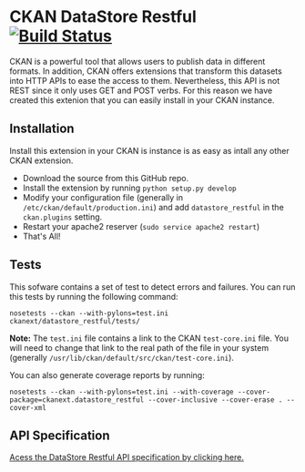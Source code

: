 CKAN DataStore Restful [![Build Status](http://hercules.ls.fi.upm.es/jenkins/job/ckan_datastore_restful/badge/icon)](http://hercules.ls.fi.upm.es/jenkins/job/ckan_datastore_restful/)
======================

CKAN is a powerful tool that allows users to publish data in different formats. In addition, CKAN offers extensions that transform this datasets into HTTP APIs to ease the access to them. Nevertheless, this API is not REST since it only uses GET and POST verbs. For this reason we have created this extenion that you can easily install in your CKAN instance. 

Installation
------------
Install this extension in your CKAN is instance is as easy as intall any other CKAN extension.
* Download the source from this GitHub repo.
* Install the extension by running `python setup.py develop`
* Modify your configuration file (generally in `/etc/ckan/default/production.ini`) and add `datastore_restful` in the `ckan.plugins` setting.
* Restart your apache2 reserver (`sudo service apache2 restart`)
* That's All!

Tests
-----
This sofware contains a set of test to detect errors and failures. You can run this tests by running the following command:
```
nosetests --ckan --with-pylons=test.ini ckanext/datastore_restful/tests/
```
**Note:** The `test.ini` file contains a link to the CKAN `test-core.ini` file. You will need to change that link to the real path of the file in your system (generally `/usr/lib/ckan/default/src/ckan/test-core.ini`). 

You can also generate coverage reports by running:
```
nosetests --ckan --with-pylons=test.ini --with-coverage --cover-package=ckanext.datastore_restful --cover-inclusive --cover-erase . --cover-xml
```

API Specification
-----------------
[Acess the DataStore Restful API specification by clicking here.](https://github.com/conwetlab/ckanext-datastore_restful/wiki)
